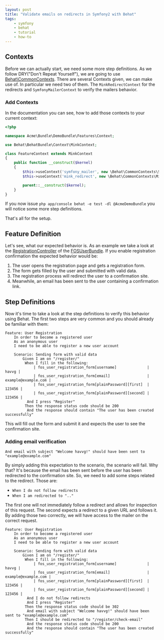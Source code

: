 ```yaml
---
layout: post
title: "Validate emails on redirects in Symfony2 with Behat"
tags:
    - symfony
    - behat
    - tutorial
    - how-to
---
```


## Contexts

Before we can actually start, we need some more step definitions. As we follow DRY("Don't Repeat Yourself"), we are going to use [Behat\CommonContexts]. There are several Contexts given, we can make use of. In particular we need two of them. The `MinkRedirectContext` for the redirects and `SymfonyMailerContext` to verify the mailers behavior.

### Add Contexts

In the documentation you can see, how to add those contexts to your current context:

```php
<?php

namespace Acme\Bundle\DemoBundle\Features\Context;

use Behat\BehatBundle\Context\MinkContext;

class FeatureContext extends MinkContext
{
    public function __construct($kernel)
    {
        $this->useContext('symfony_mailer', new \Behat\CommonContexts\SymfonyMailerContext($kernel));
        $this->useContext('mink_redirect', new \Behat\CommonContexts\MinkRedirectContext($kernel));

        parent::__construct($kernel);
    }
}
```

If you now issue `php app/console behat -e test -dl @AcmeDemoBundle` you will notice some more step definitions.

That's all for the setup.

## Feature Definition

Let's see, what our expected behavior is. As an example we take a look at the [RegistrationController] of the [FOSUserBundle]. If you enable registration confirmation the expected behavior would be:

1. The user opens the registration page and gets a registration form.
2. The form gets filled by the user and submitted with valid data.
3. The registration process will redirect the user to a confirmation site.
4. Meanwhile, an email has been sent to the user containing a confirmation link.

## Step Definitions

Now it's time to take a look at the step definitions to verify this behavior using Behat. The first two steps are very common and you should already be familiar with them:

```gherkin
Feature: User Registration
    In order to become a registered user
    As an anonymous user
    I need to be able to register a new user account

    Scenario: Sending form with valid data
        Given I am on "/register/"
         When I fill in the following:
             | fos_user_registration_form[username]              | havvg |
             | fos_user_registration_form[email]                 | example@example.com |
             | fos_user_registration_form[plainPassword][first]  | 123456 |
             | fos_user_registration_form[plainPassword][second] | 123456 |
          And I press "Register"
         Then the response status code should be 200
          And the response should contain "The user has been created successfully"
```

This will fill out the form and submit it and expects the user to see the confirmation site.

### Adding email verification

`And email with subject "Welcome havvg!" should have been sent to "example@example.com"`

By simply adding this expectation to the scenario, the scenario will fail.
Why that? It's because the email has been sent before the user has been redirected to the confirmation site. So, we need to add some steps related to the redirect. Those are:

* `When I do not follow redirects`
* `When I am redirected to ".."`

The first one will not immediately follow a redirect and allows for inspection of this request. The second expects a redirect to a given URL and follows it. By adding those two correctly, we will have access to the mailer on the correct request.

```gherkin
Feature: User Registration
    In order to become a registered user
    As an anonymous user
    I need to be able to register a new user account

    Scenario: Sending form with valid data
        Given I am on "/register/"
         When I fill in the following:
             | fos_user_registration_form[username]              | havvg |
             | fos_user_registration_form[email]                 | example@example.com |
             | fos_user_registration_form[plainPassword][first]  | 123456 |
             | fos_user_registration_form[plainPassword][second] | 123456 |
          And I do not follow redirects
          And I press "Register"
         Then the response status code should be 302
          And email with subject "Welcome havvg!" should have been sent to "example@example.com"
         Then I should be redirected to "/register/check-email"
          And the response status code should be 200
          And the response should contain "The user has been created successfully"
```

[Behat\CommonContexts]: https://github.com/Behat/CommonContexts
[FOSUserBundle]: https://github.com/FriendsOfSymfony/FOSUserBundle
[RegistrationController]: https://github.com/FriendsOfSymfony/FOSUserBundle/blob/8813d135ab1770296f47ebfaeb45e11daa5da9a4/Controller/RegistrationController.php
